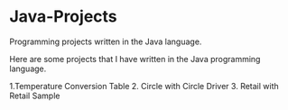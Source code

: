 # Java-Projects
Programming projects written in the Java language.

Here are some projects that I have written in the Java programming language.

1.Temperature Conversion Table
2. Circle with Circle Driver
3. Retail with Retail Sample

